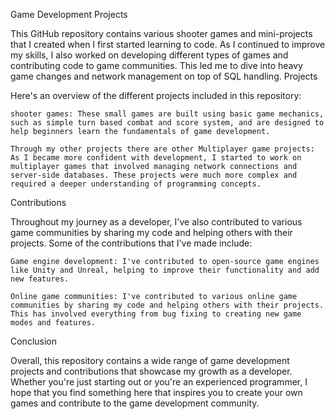
Game Development Projects

This GitHub repository contains various shooter games and mini-projects that I created when I first started learning to code. As I continued to improve my skills, I also worked on developing different types of games and contributing code to game communities. This led me to dive into heavy game changes and network management on top of SQL handling.
Projects

Here's an overview of the different projects included in this repository:

    shooter games: These small games are built using basic game mechanics, such as simple turn based combat and score system, and are designed to help beginners learn the fundamentals of game development.

    Through my other projects there are other Multiplayer game projects: As I became more confident with development, I started to work on multiplayer games that involved managing network connections and server-side databases. These projects were much more complex and required a deeper understanding of programming concepts.

Contributions

Throughout my journey as a developer, I've also contributed to various game communities by sharing my code and helping others with their projects. Some of the contributions that I've made include:

    Game engine development: I've contributed to open-source game engines like Unity and Unreal, helping to improve their functionality and add new features.

    Online game communities: I've contributed to various online game communities by sharing my code and helping others with their projects. This has involved everything from bug fixing to creating new game modes and features.

Conclusion

Overall, this repository contains a wide range of game development projects and contributions that showcase my growth as a developer. Whether you're just starting out or you're an experienced programmer, I hope that you find something here that inspires you to create your own games and contribute to the game development community.
